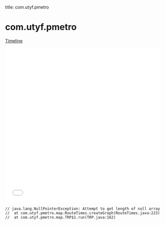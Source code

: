 title: com.utyf.pmetro

# com.utyf.pmetro

[Timeline](./vis-timeline.html)

<iframe src="./vis-timeline.html" width="100%" height="500px" style="border:none;"></iframe>

```
// java.lang.NullPointerException: Attempt to get length of null array
// 	at com.utyf.pmetro.map.RouteTimes.createGraph(RouteTimes.java:223)
// 	at com.utyf.pmetro.map.TRP$1.run(TRP.java:162)

```



